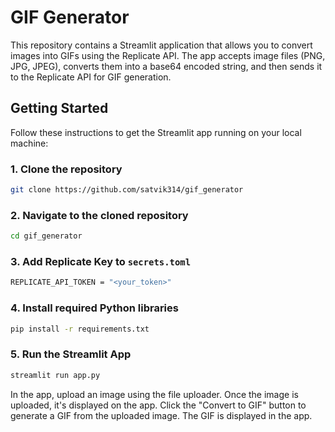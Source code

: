 # GIF Generator

This repository contains a Streamlit application that allows you to convert images into GIFs using the Replicate API. The app accepts image files (PNG, JPG, JPEG), converts them into a base64 encoded string, and then sends it to the Replicate API for GIF generation.

## Getting Started

Follow these instructions to get the Streamlit app running on your local machine:

### 1. Clone the repository
```bash
git clone https://github.com/satvik314/gif_generator
```

### 2. Navigate to the cloned repository
```bash
cd gif_generator
```

### 3. Add Replicate Key to ```secrets.toml```
```bash
REPLICATE_API_TOKEN = "<your_token>"
```

### 4. Install required Python libraries
```bash
pip install -r requirements.txt
```

### 5. Run the Streamlit App
```bash
streamlit run app.py
```

In the app, upload an image using the file uploader. Once the image is uploaded, it's displayed on the app. Click the "Convert to GIF" button to generate a GIF from the uploaded image. The GIF is displayed in the app.
